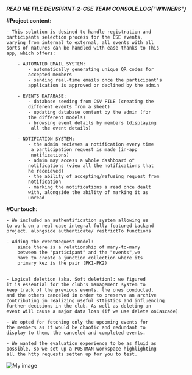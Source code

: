 *************************READ ME FILE*************************
************************DEVSPRINT-2-CSE***********************
*****************TEAM CONSOLE.LOG("WINNERS")******************

**#Project content:**

    - This solution is desined to handle registration and
    participants selection process for the CSE events,
    varying from internal to external, all events with all
    sorts of natures can be handled with ease thanks to This
    app, which offers:

        - AUTOMATED EMAIL SYSTEM:
            - automatically generating unique QR codes for 
            accepted members
            - sending real-time emails once the participant's
            application is approved or declined by the admin
        
        - EVENTS DATABASE:
            - database seeding from CSV FILE (creating the 
            different events from a sheet)
            - updating database content by the admin (for 
            the different models)
            - browsing event details by members (displaying
             all the event details)
        
        - NOTIFCATION SYSTEM:
            - the admin recieves a notification every time
             a participation request is made (in-app 
             notifications)
            - admin may access a whole dashboard of
            notifications (view all the notifications that 
            he receieved)
            - the ability of accepting/refusing request from
            notification
            - marking the notifications a read once dealt 
            with, alongside the ability of marking it as 
            unread

**#Our touch:**

    - We included an authentification system allowing us
    to work on a real case integral fully featured backend 
    project. alongside authenticate/ restrictTo functions

    - Adding the eventRequest model:
        since there is a relationship of many-to-many 
        between the "participant" and the "events",we 
        have to create a junction collection where its
        primary kez is the pair (PK1-PK2)


    - Logical deletion (aka. Soft deletion): we figured 
    it is essential for the club's management system to
    keep track of the previous events, the ones conducted,
    and the others canceled in order to preserve an archive
    contributing in realizing useful sttistics and influencing
    further decisions in the club. As well as deleting an 
    event will cause a major data loss (if we use delete onCascade)

    - We opted for fetching only the upcoming events for
    the members as it would be chaotic and redundant to
    display to them, the canceled and completed events.

    - We wanted the evaluation experience to be as fluid as
    possible, so we set up a POSTMAN workspace highlighting
    all the http requests setten up for you to test.
        
![My image](/diagram-01.jpg)
